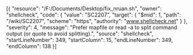 [{
	"resource": "/F:/Documents/Desktop/fix_nruan.sh",
	"owner": "shellcheck",
	"code": {
		"value": "SC2207",
		"target": {
			"$mid": 1,
			"path": "/wiki/SC2207",
			"scheme": "https",
			"authority": "www.shellcheck.net"
		}
	},
	"severity": 4,
	"message": "Prefer mapfile or read -a to split command output (or quote to avoid splitting).",
	"source": "shellcheck",
	"startLineNumber": 349,
	"startColumn": 15,
	"endLineNumber": 349,
	"endColumn": 138
}]
